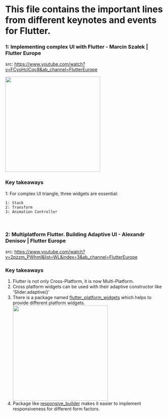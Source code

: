 # This file contains the important lines from different keynotes and events for Flutter.

### 1: Implementing complex UI with Flutter - Marcin Szałek | Flutter Europe
src: https://www.youtube.com/watch?v=FCyoHclCqc8&ab_channel=FlutterEurope


<img height="300" src="https://user-images.githubusercontent.com/60597290/154968091-7137ced7-1149-4e51-be6a-56e0b0b5bb45.png">

### Key takeaways
1: For complex UI triangle, three widgets are essential:
```
1: Stack
2: Transform
3: Animation Controller
```
&nbsp;
&nbsp;
&nbsp;

### 2: Multiplatform Flutter. Building Adaptive UI - Alexandr Denisov | Flutter Europe
src: https://www.youtube.com/watch?v=2pzzm_PWhmI&list=WL&index=3&ab_channel=FlutterEurope

### Key takeaways
<ol>
    <li>Flutter is not only Cross-Platform, it is now Multi-Platform.</li>
    <li>Cross platform widgets can be used with their adaptive constructor like 'Slider.adaptive()'</li>
    <li>There is a package named <a href="https://pub.dev/packages/flutter_platform_widgets">flutter_platform_widgets</a> which helps to provide different platform widgets.</li>
    <img height="300" src="https://user-images.githubusercontent.com/60597290/155382752-fc7edc71-ca17-4581-86b7-e3eb99d90727.png">
    <li>Package like <a href="https://pub.dev/packages/responsive_builder">responsive_builder</a> makes it easier to implement responsiveness for different form factors.</li>
</ol>
